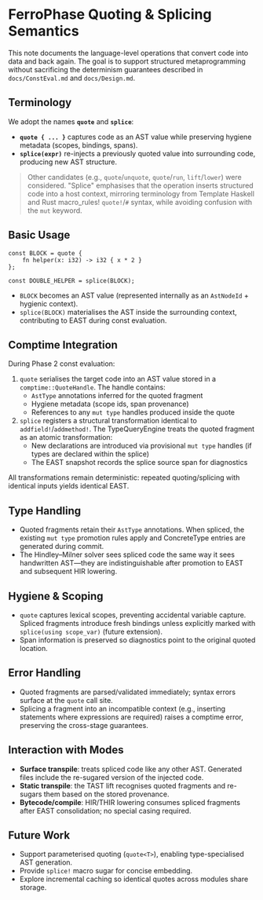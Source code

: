 # FerroPhase Quoting & Splicing Semantics

This note documents the language-level operations that convert code into data and back again. The goal is to support
structured metaprogramming without sacrificing the determinism guarantees described in `docs/ConstEval.md` and
`docs/Design.md`.

## Terminology

We adopt the names **`quote`** and **`splice`**:

- **`quote { ... }`** captures code as an AST value while preserving hygiene metadata (scopes, bindings, spans).
- **`splice(expr)`** re-injects a previously quoted value into surrounding code, producing new AST structure.

> Other candidates (e.g., `quote`/`unquote`, `quote`/`run`, `lift`/`lower`) were considered. "Splice" emphasises that the
> operation inserts structured code into a host context, mirroring terminology from Template Haskell and Rust macro_rules!
> `quote!`/`#` syntax, while avoiding confusion with the `mut` keyword.

## Basic Usage

```ferrophase
const BLOCK = quote {
    fn helper(x: i32) -> i32 { x * 2 }
};

const DOUBLE_HELPER = splice(BLOCK);
```

- `BLOCK` becomes an AST value (represented internally as an `AstNodeId` + hygienic context).
- `splice(BLOCK)` materialises the AST inside the surrounding context, contributing to EAST during const evaluation.

## Comptime Integration

During Phase 2 const evaluation:

1. `quote` serialises the target code into an AST value stored in a `comptime::QuoteHandle`. The handle contains:
   - `AstType` annotations inferred for the quoted fragment
   - Hygiene metadata (scope ids, span provenance)
   - References to any `mut type` handles produced inside the quote
2. `splice` registers a structural transformation identical to `addfield!`/`addmethod!`. The TypeQueryEngine treats the
   quoted fragment as an atomic transformation:
   - New declarations are introduced via provisional `mut type` handles (if types are declared within the splice)
   - The EAST snapshot records the splice source span for diagnostics

All transformations remain deterministic: repeated quoting/splicing with identical inputs yields identical EAST.

## Type Handling

- Quoted fragments retain their `AstType` annotations. When spliced, the existing `mut type` promotion rules apply and
  ConcreteType entries are generated during commit.
- The Hindley–Milner solver sees spliced code the same way it sees handwritten AST—they are indistinguishable after
  promotion to EAST and subsequent HIR lowering.

## Hygiene & Scoping

- `quote` captures lexical scopes, preventing accidental variable capture. Spliced fragments introduce fresh bindings
  unless explicitly marked with `splice(using scope_var)` (future extension).
- Span information is preserved so diagnostics point to the original quoted location.

## Error Handling

- Quoted fragments are parsed/validated immediately; syntax errors surface at the `quote` call site.
- Splicing a fragment into an incompatible context (e.g., inserting statements where expressions are required) raises a
  comptime error, preserving the cross-stage guarantees.

## Interaction with Modes

- **Surface transpile**: treats spliced code like any other AST. Generated files include the re-sugared version of the
  injected code.
- **Static transpile**: the TAST lift recognises quoted fragments and re-sugars them based on the stored provenance.
- **Bytecode/compile**: HIR/THIR lowering consumes spliced fragments after EAST consolidation; no special casing required.

## Future Work

- Support parameterised quoting (`quote<T>`), enabling type-specialised AST generation.
- Provide `splice!` macro sugar for concise embedding.
- Explore incremental caching so identical quotes across modules share storage.


